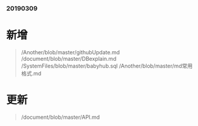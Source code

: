 ### 20190309
  # 新增
  > /Another/blob/master/githubUpdate.md
  > /document/blob/master/DBexplain.md
  > /SystemFiles/blob/master/babyhub.sql
  > /Another/blob/master/md常用格式.md
  
  # 更新
  > /document/blob/master/API.md
